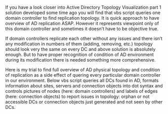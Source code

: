 If you have a look closer into Active Directory Topology Visualization part 1 solution developed some time ago you will find that vbs script queries one domain controller to find replication topology. It is quick approach to have overview of AD replication ASAP. However it represents viewpoint only of this domain controller and sometimes it doesn’t have to be objective true.

If domain controllers replicate each other without any issues and there isn’t any modification in numbers of them (adding, removing, etc.) topology should look very the same on every DC and above solution is absolutely enough. But to have proper recognition of condition of AD environment during its modification there is needed something more comprehensive.

Here is my trial to find full overview of AD physical topology and condition of replication as a side effect of quering every particular domain controller in our environment. Below vbs script queries all DCs found in AD, formats information about sites, servers and connection objects into dot syntax and controls pictures of nodes (here: domain controllers) and labels of edges (here: connection objects) to report issues in topology: orphan or not accessible DCs or connection objects just generated and not seen by other DCs.
